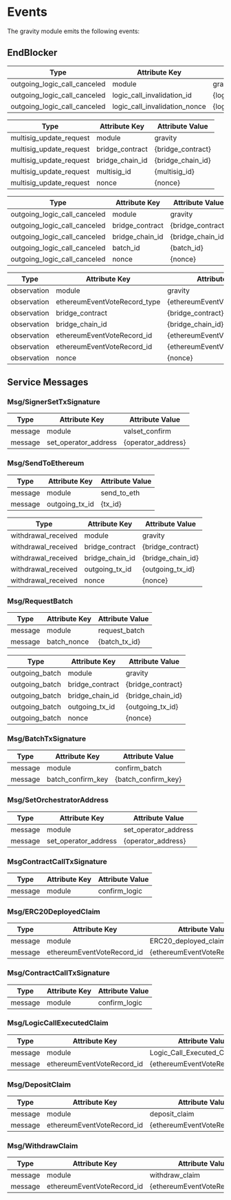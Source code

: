 <!--
order: 6
-->

# Events

The gravity module emits the following events:

## EndBlocker

| Type                         | Attribute Key                 | Attribute Value                 |
| ---------------------------- | ----------------------------- | ------------------------------- |
| outgoing_logic_call_canceled | module                        | gravity                         |
| outgoing_logic_call_canceled | logic_call_invalidation_id    | {logic_call_invalidation_id}    |
| outgoing_logic_call_canceled | logic_call_invalidation_nonce | {logic_call_invalidation_nonce} |

| Type                    | Attribute Key   | Attribute Value   |
| ----------------------- | --------------- | ----------------- |
| multisig_update_request | module          | gravity           |
| multisig_update_request | bridge_contract | {bridge_contract} |
| multisig_update_request | bridge_chain_id | {bridge_chain_id} |
| multisig_update_request | multisig_id     | {multisig_id}     |
| multisig_update_request | nonce           | {nonce}           |

| Type                         | Attribute Key   | Attribute Value   |
| ---------------------------- | --------------- | ----------------- |
| outgoing_logic_call_canceled | module          | gravity           |
| outgoing_logic_call_canceled | bridge_contract | {bridge_contract} |
| outgoing_logic_call_canceled | bridge_chain_id | {bridge_chain_id} |
| outgoing_logic_call_canceled | batch_id        | {batch_id}        |
| outgoing_logic_call_canceled | nonce           | {nonce}           |

| Type        | Attribute Key                | Attribute Value                |
| ----------- | ---------------------------- | ------------------------------ |
| observation | module                       | gravity                        |
| observation | ethereumEventVoteRecord_type | {ethereumEventVoteRecord_type} |
| observation | bridge_contract              | {bridge_contract}              |
| observation | bridge_chain_id              | {bridge_chain_id}              |
| observation | ethereumEventVoteRecord_id   | {ethereumEventVoteRecord_id}   |
| observation | ethereumEventVoteRecord_id   | {ethereumEventVoteRecord_id}   |
| observation | nonce                        | {nonce}                        |

## Service Messages

### Msg/SignerSetTxSignature

| Type    | Attribute Key        | Attribute Value    |
| ------- | -------------------- | ------------------ |
| message | module               | valset_confirm     |
| message | set_operator_address | {operator_address} |

### Msg/SendToEthereum

| Type    | Attribute Key  | Attribute Value |
| ------- | -------------- | --------------- |
| message | module         | send_to_eth     |
| message | outgoing_tx_id | {tx_id}         |

| Type                | Attribute Key   | Attribute Value   |
| ------------------- | --------------- | ----------------- |
| withdrawal_received | module          | gravity           |
| withdrawal_received | bridge_contract | {bridge_contract} |
| withdrawal_received | bridge_chain_id | {bridge_chain_id} |
| withdrawal_received | outgoing_tx_id  | {outgoing_tx_id}  |
| withdrawal_received | nonce           | {nonce}           |

### Msg/RequestBatch

| Type    | Attribute Key | Attribute Value |
| ------- | ------------- | --------------- |
| message | module        | request_batch   |
| message | batch_nonce   | {batch_tx_id}   |

| Type           | Attribute Key   | Attribute Value   |
| -------------- | --------------- | ----------------- |
| outgoing_batch | module          | gravity           |
| outgoing_batch | bridge_contract | {bridge_contract} |
| outgoing_batch | bridge_chain_id | {bridge_chain_id} |
| outgoing_batch | outgoing_tx_id  | {outgoing_tx_id}  |
| outgoing_batch | nonce           | {nonce}           |

### Msg/BatchTxSignature

| Type    | Attribute Key     | Attribute Value     |
| ------- | ----------------- | ------------------- |
| message | module            | confirm_batch       |
| message | batch_confirm_key | {batch_confirm_key} |

### Msg/SetOrchestratorAddress

| Type    | Attribute Key        | Attribute Value      |
| ------- | -------------------- | -------------------- |
| message | module               | set_operator_address |
| message | set_operator_address | {operator_address}   |

### MsgContractCallTxSignature

| Type    | Attribute Key | Attribute Value |
| ------- | ------------- | --------------- |
| message | module        | confirm_logic   |

### Msg/ERC20DeployedClaim

| Type    | Attribute Key              | Attribute Value               |
| ------- | -------------------------- | ----------------------------- |
| message | module                     | ERC20_deployed_claim          |
| message | ethereumEventVoteRecord_id | {ethereumEventVoteRecord_key} |

### Msg/ContractCallTxSignature

| Type    | Attribute Key | Attribute Value |
| ------- | ------------- | --------------- |
| message | module        | confirm_logic   |

### Msg/LogicCallExecutedClaim

| Type    | Attribute Key              | Attribute Value               |
| ------- | -------------------------- | ----------------------------- |
| message | module                     | Logic_Call_Executed_Claim     |
| message | ethereumEventVoteRecord_id | {ethereumEventVoteRecord_key} |

### Msg/DepositClaim

| Type    | Attribute Key              | Attribute Value               |
| ------- | -------------------------- | ----------------------------- |
| message | module                     | deposit_claim                 |
| message | ethereumEventVoteRecord_id | {ethereumEventVoteRecord_key} |

### Msg/WithdrawClaim

| Type    | Attribute Key              | Attribute Value               |
| ------- | -------------------------- | ----------------------------- |
| message | module                     | withdraw_claim                |
| message | ethereumEventVoteRecord_id | {ethereumEventVoteRecord_key} |
